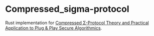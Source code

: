 # Compressed_sigma-protocol
Rust implementation for [Compressed Σ-Protocol Theory and Practical Application to Plug &amp; Play Secure Algorithmics](https://eprint.iacr.org/2020/152.pdf).
